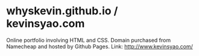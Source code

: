 # whyskevin.github.io / kevinsyao.com

Online portfolio involving HTML and CSS.
Domain purchased from Namecheap and hosted by Github Pages.
Link: http://www.kevinsyao.com/
